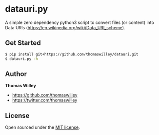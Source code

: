 # datauri.py

A simple zero dependency python3 script to convert files (or content) into Data URIs (https://en.wikipedia.org/wiki/Data_URI_scheme).

## Get Started

```bash
$ pip install git+https://github.com/thomaswilley/datauri.git
$ datauri.py -h
```

## Author

**Thomas Willey**
- <https://github.com/thomaswilley>
- <https://twitter.com/thomaswilley>

## License

Open sourced under the [MIT license](LICENSE).
